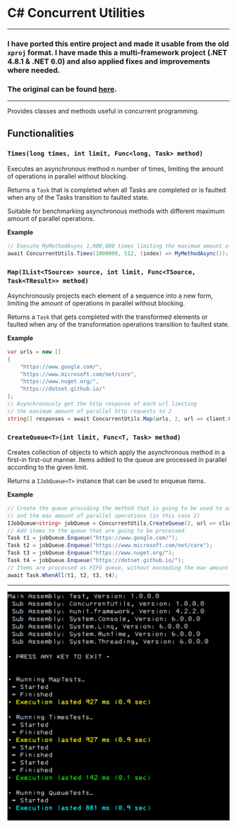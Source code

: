 # C# Concurrent Utilities

---

### I have ported this entire project and made it usable from the old `xproj` format. I have made this a multi-framework project (.NET 4.8.1 & .NET 6.0) and also applied fixes and improvements where needed.
### The original can be found [here](https://github.com/jorgebay/concurrent-utils).

---

Provides classes and methods useful in concurrent programming.

## Functionalities

### `Times(long times, int limit, Func<long, Task> method)`

Executes an asynchronous method n number of times, limiting the amount of operations in parallel without blocking.

Returns a `Task` that is completed when all Tasks are completed or is faulted when any of the Tasks transition to
faulted state.

Suitable for benchmarking asynchronous methods with different maximum amount of parallel operations.

**Example**

```csharp
// Execute MyMethodAsync 1,000,000 times limiting the maximum amount of parallel async operations to 512
await ConcurrentUtils.Times(1000000, 512, (index) => MyMethodAsync());
```

### `Map(IList<TSource> source, int limit, Func<TSource, Task<TResult>> method)`

Asynchronously projects each element of a sequence into a new form, limiting the amount of operations in parallel
without blocking.

Returns a `Task` that gets completed with the transformed elements or faulted when any of the transformation
operations transition to faulted state.

**Example** 

```csharp
var urls = new []
{
    "https://www.google.com/",
    "https://www.microsoft.com/net/core",
    "https://www.nuget.org/",
    "https://dotnet.github.io/"
};
// Asynchronously get the http response of each url limiting
// the maximum amount of parallel http requests to 2
string[] responses = await ConcurrentUtils.Map(urls, 2, url => client.GetStringAsync(url));
```

### `CreateQueue<T>(int limit, Func<T, Task> method)`

Creates collection of objects to which apply the asynchronous method in a first-in first-out manner. Items added to
the queue are processed in parallel according to the given limit.

Returns a `IJobQueue<T>` instance that can be used to enqueue items.

**Example** 

```csharp
// Create the queue providing the method that is going to be used to asynchronously process each item
// and the max amount of parallel operations (in this case 2)
IJobQueue<string> jobQueue = ConcurrentUtils.CreateQueue(2, url => client.GetStringAsync(url));
// Add items to the queue that are going to be processed
Task t1 = jobQueue.Enqueue("https://www.google.com/");
Task t2 = jobQueue.Enqueue("https://www.microsoft.com/net/core");
Task t3 = jobQueue.Enqueue("https://www.nuget.org/");
Task t4 = jobQueue.Enqueue("https://dotnet.github.io/");
// Items are processed as FIFO queue, without exceeding the max amount of parallel operations limit
await Task.WhenAll(t1, t2, t3, t4);
```

---

![console](Screenshot.png)
